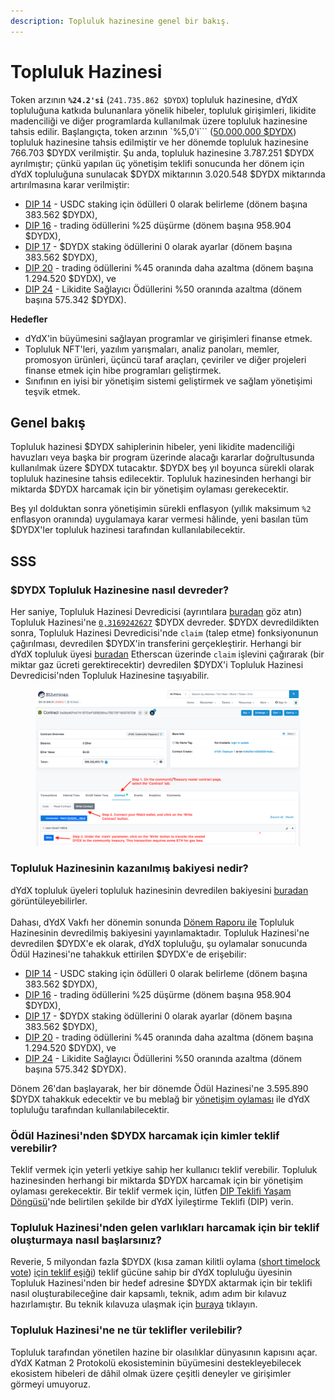 ```yaml
---
description: Topluluk hazinesine genel bir bakış.
---
```


# Topluluk Hazinesi

Token arzının **`%24.2'si`** (`241.735.862 $DYDX`) topluluk hazinesine, dYdX topluluğuna katkıda bulunanlara yönelik hibeler, topluluk girişimleri, likidite madenciliği ve diğer programlarda kullanılmak üzere topluluk hazinesine tahsis edilir. Başlangıçta, token arzının `%5,0'i``` ([50.000.000 $DYDX](https://docs.dydx.community/dydx-governance/start-here/dydx-allocations)) topluluk hazinesine tahsis edilmiştir ve her dönemde topluluk hazinesine 766.703 $DYDX verilmiştir. Şu anda, topluluk hazinesine 3.787.251 $DYDX ayrılmıştır; çünkü yapılan üç yönetişim teklifi sonucunda her dönem için dYdX topluluğuna sunulacak $DYDX miktarının 3.020.548 $DYDX miktarında artırılmasına karar verilmiştir:

* [DIP 14](https://dydx.community/dashboard/proposal/7) - USDC staking için ödülleri 0 olarak belirleme (dönem başına 383.562 $DYDX),
* [DIP 16](https://dydx.community/dashboard/proposal/8) - trading ödüllerini %25 düşürme (dönem başına 958.904 $DYDX),
* [DIP 17](https://dydx.community/dashboard/proposal/9) - $DYDX staking ödüllerini 0 olarak ayarlar (dönem başına 383.562 $DYDX),
* [DIP 20](https://dydx.community/dashboard/proposal/11) - trading ödüllerini %45 oranında daha azaltma (dönem başına 1.294.520 $DYDX), ve
* [DIP 24](https://github.com/dydxfoundation/dip/blob/master/content/dips/DIP-24.md) - Likidite Sağlayıcı Ödüllerini %50 oranında azaltma (dönem başına 575.342 $DYDX).



**Hedefler**

* dYdX'in büyümesini sağlayan programlar ve girişimleri finanse etmek.
* Topluluk NFT'leri, yazılım yarışmaları, analiz panoları, memler, promosyon ürünleri, üçüncü taraf araçları, çeviriler ve diğer projeleri finanse etmek için hibe programları geliştirmek.
* Sınıfının en iyisi bir yönetişim sistemi geliştirmek ve sağlam yönetişimi teşvik etmek.

## Genel bakış

Topluluk hazinesi $DYDX sahiplerinin hibeler, yeni likidite madenciliği havuzları veya başka bir program üzerinde alacağı kararlar doğrultusunda kullanılmak üzere $DYDX tutacaktır. $DYDX beş yıl boyunca sürekli olarak topluluk hazinesine tahsis edilecektir. Topluluk hazinesinden herhangi bir miktarda $DYDX harcamak için bir yönetişim oylaması gerekecektir.

Beş yıl dolduktan sonra yönetişimin sürekli enflasyon (yıllık maksimum `%2` enflasyon oranında) uygulamaya karar vermesi hâlinde, yeni basılan tüm $DYDX'ler topluluk hazinesi tarafından kullanılabilecektir.

## SSS

### $DYDX Topluluk Hazinesine nasıl devreder?

Her saniye, Topluluk Hazinesi Devredicisi (ayrıntılara [buradan](https://docs.dydx.community/dydx-governance/resources/technical-overview#governance-architecture-overview) göz atın) Topluluk Hazinesi'ne [`0,3169242627`](tel:03169242627) $DYDX devreder. $DYDX devredildikten sonra, Topluluk Hazinesi Devredicisi'nde `claim` (talep etme) fonksiyonunun çağırılması, devredilen $DYDX'in transferini gerçekleştirir. Herhangi bir dYdX topluluk üyesi [buradan](https://etherscan.io/address/0x08a90Fe0741B7DeF03fB290cc7B273F1855767D8#writeContract) Etherscan üzerinde `claim` işlevini çağırarak (bir miktar gaz ücreti gerektirecektir) devredilen $DYDX'i Topluluk Hazinesi Devredicisi'nden Topluluk Hazinesine taşıyabilir.

<figure><img src="../.gitbook/assets/claim-function-CT-vester.png" alt=""><figcaption></figcaption></figure>

### Topluluk Hazinesinin kazanılmış bakiyesi nedir?

dYdX topluluk üyeleri topluluk hazinesinin devredilen bakiyesini [buradan](https://dydx.shippooor.xyz/) görüntüleyebilirler. \
\
Dahası, dYdX Vakfı her dönemin sonunda [Dönem Raporu ile](https://dydx.foundation/blog) Topluluk Hazinesinin devredilmiş bakiyesini yayınlamaktadır. Topluluk Hazinesi'ne devredilen $DYDX'e ek olarak, dYdX topluluğu, şu oylamalar sonucunda Ödül Hazinesi'ne tahakkuk ettirilen $DYDX'e de erişebilir:

* [DIP 14](https://dydx.community/dashboard/proposal/7) - USDC staking için ödülleri 0 olarak belirleme (dönem başına 383.562 $DYDX),
* [DIP 16](https://dydx.community/dashboard/proposal/8) - trading ödüllerini %25 düşürme (dönem başına 958.904 $DYDX),
* [DIP 17](https://dydx.community/dashboard/proposal/9) - $DYDX staking ödüllerini 0 olarak ayarlar (dönem başına 383.562 $DYDX),
* [DIP 20](https://dydx.community/dashboard/proposal/11) - trading ödüllerini %45 oranında daha azaltma (dönem başına 1.294.520 $DYDX), ve
* [DIP 24](https://github.com/dydxfoundation/dip/blob/master/content/dips/DIP-24.md) - Likidite Sağlayıcı Ödüllerini %50 oranında azaltma (dönem başına 575.342 $DYDX).

Dönem 26'dan başlayarak, her bir dönemde Ödül Hazinesi'ne 3.595.890 $DYDX tahakkuk edecektir ve bu meblağ bir [yönetişim oylaması](https://docs.dydx.community/dydx-governance/voting-and-governance/governance-parameters) ile dYdX topluluğu tarafından kullanılabilecektir.

### Ödül Hazinesi'nden $DYDX harcamak için kimler teklif verebilir?

Teklif vermek için yeterli yetkiye sahip her kullanıcı teklif verebilir. Topluluk hazinesinden herhangi bir miktarda $DYDX harcamak için bir yönetişim oylaması gerekecektir. Bir teklif vermek için, lütfen [DIP Teklifi Yaşam Döngüsü](../voting-and-governance/dip-proposal-lifecycle.md)'nde belirtilen şekilde bir dYdX İyileştirme Teklifi (DIP) verin.

### Topluluk Hazinesi'nden gelen varlıkları harcamak için bir teklif oluşturmaya nasıl başlarsınız?

Reverie, 5 milyondan fazla $DYDX (kısa zaman kilitli oylama ([short timelock vote](https://docs.dydx.community/dydx-governance/voting-and-governance/governance-process#short-timelock-executor)) [için teklif eşiği](https://docs.dydx.community/dydx-governance/voting-and-governance/governance-parameters#timelock-parameters)) teklif gücüne sahip bir dYdX topluluğu üyesinin Topluluk Hazinesi'nden bir hedef adresine $DYDX aktarmak için bir teklifi nasıl oluşturabileceğine dair kapsamlı, teknik, adım adım bir kılavuz hazırlamıştır. Bu teknik kılavuza ulaşmak için [buraya](https://app.gitbook.com/o/-MeNgGQU0ucT2xo4s8-T/s/-MeNfSkgj48hU0q8Zbjn/\~/changes/EyisuFjLIyJ7K9RzaTfJ/technical-guide-on-building-a-dydx-community-treasury-spending-proposal) tıklayın.

### Topluluk Hazinesi'ne ne tür teklifler verilebilir?

Topluluk tarafından yönetilen hazine bir olasılıklar dünyasının kapısını açar. dYdX Katman 2 Protokolü ekosisteminin büyümesini destekleyebilecek ekosistem hibeleri de dâhil olmak üzere çeşitli deneyler ve girişimler görmeyi umuyoruz.
